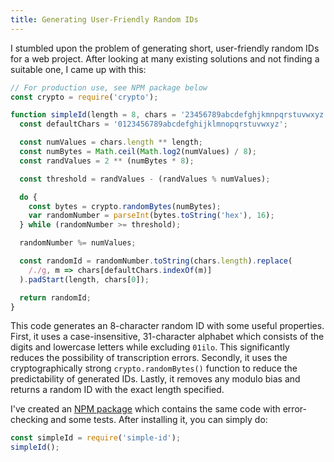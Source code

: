 ```yaml
---
title: Generating User-Friendly Random IDs
---
```


I stumbled upon the problem of generating short, user-friendly random IDs for a
web project. After looking at many existing solutions and not finding a
suitable one, I came up with this:

```javascript
// For production use, see NPM package below
const crypto = require('crypto');

function simpleId(length = 8, chars = '23456789abcdefghjkmnpqrstuvwxyz') {
  const defaultChars = '0123456789abcdefghijklmnopqrstuvwxyz';

  const numValues = chars.length ** length;
  const numBytes = Math.ceil(Math.log2(numValues) / 8);
  const randValues = 2 ** (numBytes * 8);

  const threshold = randValues - (randValues % numValues);

  do {
    const bytes = crypto.randomBytes(numBytes);
    var randomNumber = parseInt(bytes.toString('hex'), 16);
  } while (randomNumber >= threshold);

  randomNumber %= numValues;

  const randomId = randomNumber.toString(chars.length).replace(
    /./g, m => chars[defaultChars.indexOf(m)]
  ).padStart(length, chars[0]);

  return randomId;
}
```

This code generates an 8-character random ID with some useful properties.
First, it uses a case-insensitive, 31-character alphabet which consists of the
digits and lowercase letters while excluding `01ilo`. This significantly
reduces the possibility of transcription errors. Secondly, it uses the
cryptographically strong `crypto.randomBytes()` function to reduce the
predictability of generated IDs. Lastly, it removes any modulo bias and returns
a random ID with the exact length specified.

I've created an [NPM package](https://www.npmjs.com/package/simple-id) which
contains the same code with error-checking and some tests. After installing it,
you can simply do:

```javascript
const simpleId = require('simple-id');
simpleId();
```
